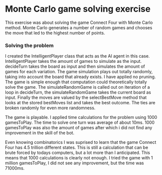 # Monte Carlo game solving exercise
This exercise was about solving the game Connect Four with Monte Carlo method. Monte Carlo generates a number of random games and chooses the move that led to the highest number of points. 

### Solving the problem
I created the IntelligentPlayer class that acts as the AI agent in this case. IntelligentPlayer takes the amount of games to simulate as the input. decideTurn takes the board as input and then simulates the amount of games for each variation. The game simulation plays out totally randomly, taking into account the board that already exists. I have applied no pruning. The game is simple enough that computation could theoretically totally solve the game. The simulateRandomGame is called out on iteration of a loop in decideTurn, the simulateRandomGame takes the current board as input. Finally the moves are valued by the selectBestMove method that looks at the stored bestMoves list and takes the best outcome. The ties are broken randomly for even more randomness.

The game is playable. I applied time calculations for the problem using 1000 gamesToPlay. The time to solve one turn was average of about 10ms.
1000 gamesToPlay was also the amount of games after which i did not find any improvement in the skill of the bot.

Even knowing combinatorics I was suprised to learn that the game Connect Four has 4.5 trillion different states. This is still a calculation that can be brute forced by todays computers, but a lot more than I anticipated. This means that 1000 calculations is clearly not enough.
I tried the game with 1 million gamesToPlay, I did not see any improvement, but the time was 71000ms.

